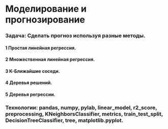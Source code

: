 # Моделирование и прогнозирование
### Задача: Сделать прогноз используя разные методы.
#### 1 Простая линейная регрессия.
#### 2 Множественная линейная регрессия.
#### 3 K-Ближайшие соседи.
#### 4 Деревья решений.
#### 5 Деревья регрессии.
### Технологии: pandas, numpy, pylab, linear_model, r2_score, preprocessing, KNeighborsClassifier, metrics, train_test_split, DecisionTreeClassifier, tree, matplotlib.pyplot.
